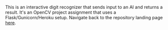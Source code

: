 This is an interactive digit recognizer that sends input to an AI and returns a result.
It's an OpenCV project assignment that uses a Flask/Gunicorn/Heroku setup.
Navigate back to the repository landing page [here](https://smr-83.github.io).

